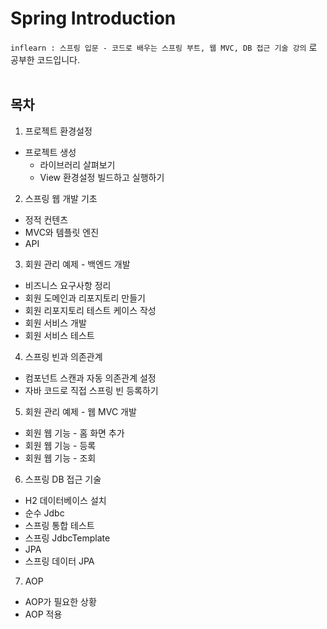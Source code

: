 # Spring Introduction
`inflearn : 스프링 입문 - 코드로 배우는 스프링 부트, 웹 MVC, DB 접근 기술 강의` 로 공부한 코드입니다.
<br>
<br>

## 목차
1. 프로젝트 환경설정
- 프로젝트 생성
  - 라이브러리 살펴보기
  - View 환경설정
빌드하고 실행하기
2. 스프링 웹 개발 기초
  - 정적 컨텐츠
  - MVC와 템플릿 엔진
  - API
3. 회원 관리 예제 - 백엔드 개발
  - 비즈니스 요구사항 정리
  - 회원 도메인과 리포지토리 만들기
  - 회원 리포지토리 테스트 케이스 작성
  - 회원 서비스 개발
  - 회원 서비스 테스트
4. 스프링 빈과 의존관계
  - 컴포넌트 스캔과 자동 의존관계 설정
  - 자바 코드로 직접 스프링 빈 등록하기
5. 회원 관리 예제 - 웹 MVC 개발
  - 회원 웹 기능 - 홈 화면 추가
  - 회원 웹 기능 - 등록
  - 회원 웹 기능 - 조회
6. 스프링 DB 접근 기술
  - H2 데이터베이스 설치
  - 순수 Jdbc
  - 스프링 통합 테스트
  - 스프링 JdbcTemplate
  - JPA
  - 스프링 데이터 JPA
7. AOP
  - AOP가 필요한 상황
  - AOP 적용
